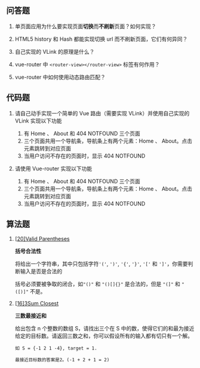 ## 问答题

1. 单页面应用为什么要实现页面**切换**而**不刷新**页面？如何实现？

   > 

2. HTML5 history 和 Hash 都能实现切换 url 而不刷新页面，它们有何异同？

   > 

3. 自己实现的 VLink 的原理是什么？

   > 

4. vue-router 中 `<router-view></router-view>` 标签有何作用？

   > 

5. vue-router 中如何使用动态路由匹配？

   > 

## 代码题

1. 请自己动手实现一个简单的 Vue 路由（需要实现 VLink）并使用自己实现的 VLink 实现以下功能
   1. 有 Home 、 About 和 404 NOTFOUND 三个页面
   2. 三个页面共用一个导航条，导航条上有两个元素：Home 、 About。点击元素跳转到对应页面
   3. 当用户访问不存在的页面时，显示 404 NOTFOUND
   
   
   
2. 请使用 Vue-router 实现以下功能
   1. 有 Home 、 About 和 404 NOTFOUND 三个页面
   2. 三个页面共用一个导航条，导航条上有两个元素：Home 、 About。点击元素跳转到对应页面
   3. 当用户访问不存在的页面时，显示 404 NOTFOUND
   
   

## 算法题

1. [[20\]Valid Parentheses](https://leetcode.com/problems/valid-parentheses)

   **括号合法性**

   将给出一个字符串，其中只包括字符`'('`, `')'`, `'{'`, `'}'`, `'['` 和 `']'`，你需要判断输入是否是合法的

   括号必须要被争取的闭合，如`"()"` 和 `"()[]{}"` 是合法的，但是 `"(]"` 和 `"([)]"` 不是。

1. [[16\]3Sum Closest](https://leetcode.com/problems/3sum-closest/#/description)

   **三数最接近和**

   给出包含 n 个整数的数组 S，请找出三个在 S 中的数，使得它们的和最为接近给定的目标数。请返回三数之和，你可以假设所有的输入都有切只有一个解。

   ```
   如 S = {-1 2 1 -4}, target = 1.
   
   最接近目标数的答案是2。(-1 + 2 + 1 = 2)
   ```